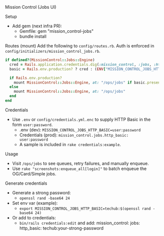 Mission Control (Jobs UI)

Setup

- Add gem (next infra PR):
  - Gemfile: gem "mission_control-jobs"
  - bundle install

Routes (mount) Add the following to `config/routes.rb`. Auth is enforced in
`config/initializers/mission_control_jobs.rb`.

```ruby
if defined?(MissionControl::Jobs::Engine)
  cred = Rails.application.credentials.dig(:mission_control, :jobs, :http_basic)
  basic = Rails.env.production? ? cred : (ENV["MISSION_CONTROL_JOBS_HTTP_BASIC"] || cred)

  if Rails.env.production?
    mount MissionControl::Jobs::Engine, at: "/ops/jobs" if basic.present?
  else
    mount MissionControl::Jobs::Engine, at: "/ops/jobs"
  end
end
```

Credentials

- Use `.env` or `config/credentials.yml.enc` to supply HTTP Basic in the form `user:password`.
  - .env (dev): `MISSION_CONTROL_JOBS_HTTP_BASIC=user:password`
  - Credentials (prod): `mission_control.jobs.http_basic: user:password`
  - A sample is included in `rake credentials:example`.

Usage

- Visit `/ops/jobs` to see queues, retry failures, and manually enqueue.
- Use `rake "screenshots:enqueue_all[login]"` to batch enqueue the OG/Card/Simple jobs.

Generate credentials

- Generate a strong password:
  - `openssl rand -base64 24`
- Set env var (example):
  - `export MISSION_CONTROL_JOBS_HTTP_BASIC=techub:$(openssl rand -base64 24)`
- Or add to credentials:
  - `bin/rails credentials:edit` and add: mission_control: jobs: http_basic:
    techub:your-strong-password
